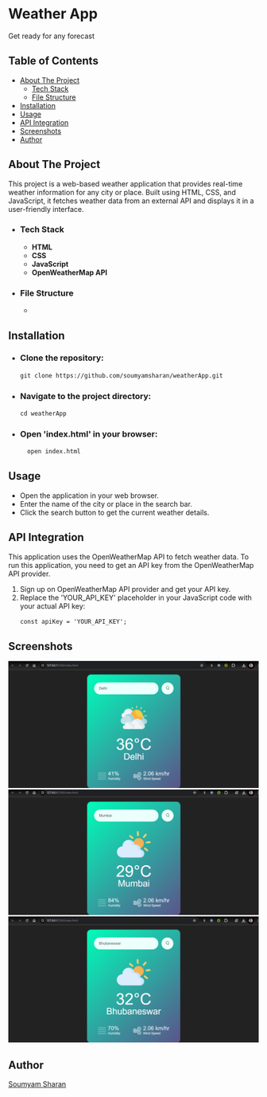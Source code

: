 
# Weather App

Get ready for any forecast

## Table of Contents
- [About The Project](#about-the-project)
  - [Tech Stack](#tech-stack)
  - [File Structure](#file-structure)
- [Installation](#installation)
- [Usage](#usage)
- [API Integration](#api-integration)
- [Screenshots](#screenshots)
- [Author](#author)

## About The Project
This project is a web-based weather application that provides real-time weather information for any city or place. Built using HTML, CSS, and JavaScript, it fetches weather data from an external API and displays it in a user-friendly interface.
  - ### Tech Stack
    - **HTML**
    - **CSS**
    - **JavaScript**
    - **OpenWeatherMap API**
  - ### File Structure
    - 


## Installation
  - ### Clone the repository:
    ```markdown
    git clone https://github.com/soumyamsharan/weatherApp.git
    ```
  - ### Navigate to the project directory:
      ```markdown
      cd weatherApp
      ```
  - ### Open 'index.html' in your browser:
    ```markdown
      open index.html
    ```
## Usage
- Open the application in your web browser.
- Enter the name of the city or place in the search bar.
- Click the search button to get the current weather details.

## API Integration
This application uses the OpenWeatherMap API to fetch weather data. To run this application, you need to get an API key from the OpenWeatherMap API provider.
1) Sign up on OpenWeatherMap API provider and get your API key.
2) Replace the 'YOUR_API_KEY' placeholder in your JavaScript code with your actual API key:
   ```markdown
   const apiKey = 'YOUR_API_KEY';
   ```

## Screenshots
<img src = "https://github.com/soumyamsharan/weatherApp/blob/main/images/weatherDelhi.png" width = "600"/>
<img src = "https://github.com/soumyamsharan/weatherApp/blob/main/images/weatherMumbai.png" width = "600"/>
<img src = "https://github.com/soumyamsharan/weatherApp/blob/main/images/weatherbbsr.png" width = "600"/>

## Author
[Soumyam Sharan](https://github.com/soumyamsharan)
